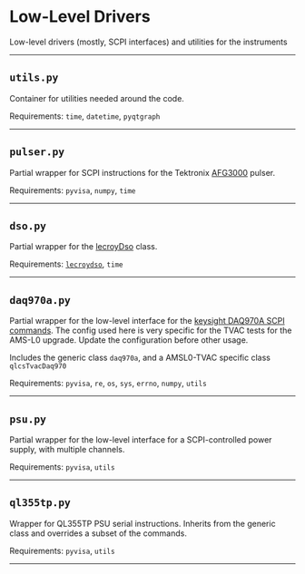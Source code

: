# Low-Level Drivers
Low-level drivers (mostly, SCPI interfaces) and utilities for the instruments


---
## `utils.py`
Container for utilities needed around the code.

Requirements: `time`, `datetime`, `pyqtgraph`

---
## `pulser.py`
Partial wrapper for SCPI instructions for the Tektronix [AFG3000](https://download.tek.com/manual/AFG3000-Series-Arbitrary-Function-Generator-Programmer-EN_077074301.pdf) pulser.

Requirements: `pyvisa`, `numpy`, `time`

---
## `dso.py`
Partial wrapper for the [lecroyDso](https://lecroydso.readthedocs.io/en/latest/api/lecroydso.html) class.

Requirements: [`lecroydso`](https://github.com/TeledyneLeCroy/lecroydso), `time`

---
## `daq970a.py`
Partial wrapper for the  low-level interface for the [keysight DAQ970A SCPI commands](https://www.keysight.com/us/en/assets/9018-04756/programming-guides/9018-04756.pdf).
The config used here is very specific for the TVAC tests for the AMS-L0 upgrade. Update the configuration before other usage.

Includes the generic class `daq970a`, and a AMSL0-TVAC specific class `qlcsTvacDaq970`

Requirements: `pyvisa`, `re`, `os`, `sys`, `errno`, `numpy`, `utils`

---
## `psu.py`
Partial wrapper for the low-level interface for a SCPI-controlled power supply, with multiple channels.

Requirements: `pyvisa`, `utils`

---
## `ql355tp.py`
Wrapper for QL355TP PSU serial instructions. Inherits from the generic class and overrides a subset of the commands.

Requirements: `pyvisa`, `utils`

---